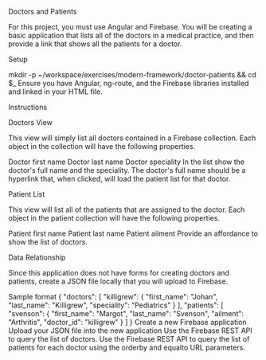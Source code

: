 Doctors and Patients

For this project, you must use Angular and Firebase. You will be creating a basic application that lists all of the doctors in a medical practice, and then provide a link that shows all the patients for a doctor.

Setup

mkdir -p ~/workspace/exercises/modern-framework/doctor-patients && cd $_
Ensure you have Angular, ng-route, and the Firebase libraries installed and linked in your HTML file.

Instructions

Doctors View

This view will simply list all doctors contained in a Firebase collection. Each object in the collection will have the following properties.

Doctor first name
Doctor last name
Doctor speciality
In the list show the doctor's full name and the speciality. The doctor's full name should be a hyperlink that, when clicked, will load the patient list for that doctor.

Patient List

This view will list all of the patients that are assigned to the doctor. Each object in the patient collection will have the following properties.

Patient first name
Patient last name
Patient ailment
Provide an affordance to show the list of doctors.

Data Relationship

Since this application does not have forms for creating doctors and patients, create a JSON file locally that you will upload to Firebase.

Sample format
{
    "doctors": [
        "killigrew": {
            "first_name": "Johan",
            "last_name": "Killigrew",
            "speciality": "Pediatrics"
        }
    ],
    "patients": [
        "svenson": {
            "first_name": "Margot",
            "last_name": "Svenson",
            "ailment": "Arthritis",
            "doctor_id": "killigrew"
        }
    ]
}
Create a new Firebase application
Upload your JSON file into the new application
Use the Firebase REST API to query the list of doctors.
Use the Firebase REST API to query the list of patients for each doctor using the orderby and equalto URL parameters.
